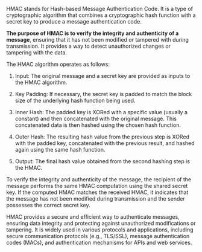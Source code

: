 
HMAC stands for Hash-based Message Authentication Code. It is a type of cryptographic algorithm that combines a cryptographic hash function with a secret key to produce a message authentication code.

**The purpose of HMAC is to verify the integrity and authenticity of a message**, ensuring that it has not been modified or tampered with during transmission. It provides a way to detect unauthorized changes or tampering with the data.

The HMAC algorithm operates as follows:

1.  Input: The original message and a secret key are provided as inputs to the HMAC algorithm.
    
2.  Key Padding: If necessary, the secret key is padded to match the block size of the underlying hash function being used.
    
3.  Inner Hash: The padded key is XORed with a specific value (usually a constant) and then concatenated with the original message. This concatenated data is then hashed using the chosen hash function.
    
4.  Outer Hash: The resulting hash value from the previous step is XORed with the padded key, concatenated with the previous result, and hashed again using the same hash function.
    
5.  Output: The final hash value obtained from the second hashing step is the HMAC.
    

To verify the integrity and authenticity of the message, the recipient of the message performs the same HMAC computation using the shared secret key. If the computed HMAC matches the received HMAC, it indicates that the message has not been modified during transmission and the sender possesses the correct secret key.

HMAC provides a secure and efficient way to authenticate messages, ensuring data integrity and protecting against unauthorized modifications or tampering. It is widely used in various protocols and applications, including secure communication protocols (e.g., TLS/SSL), message authentication codes (MACs), and authentication mechanisms for APIs and web services.